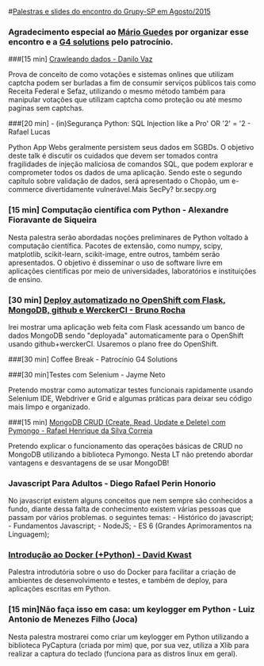 #[Palestras e slides do encontro do Grupy-SP em Agosto/2015](http://www.meetup.com/pt/Grupy-SP/events/224049253/)

### Agradecimento especial ao [Mário Guedes](http://www.meetup.com/Grupy-SP/members/150470042/) por organizar esse encontro e a [G4 solutions](http://www.g4solutions.com.br/) pelo patrocínio.

###[15 min] [Crawleando dados - Danilo Vaz](https://docs.google.com/presentation/d/1S2PCQ4Yo7yXyz6oT3qWIaOVyf_SLMnuUFycTQvEhSrQ/edit#slide=id.p)

Prova de conceito de como votações e sistemas onlines que utilizam captcha podem ser burladas a fim de consumir serviços públicos tais como Receita Federal e Sefaz, utilizando o mesmo método também para manipular votações que utilizam captcha como proteção ou até mesmo paginas sem captchas.

###[20 min] - (in)Segurança Python: SQL Injection like a Pro' OR '2' = '2 - Rafael Lucas

Python App Webs geralmente persistem seus dados em SGBDs. O objetivo deste talk é discutir os cuidados que devem ser tomados contra fragilidades de injeção maliciosa de comandos SQL, que podem explorar e comprometer todos os dados de uma aplicação. Sendo este o segundo capítulo sobre validação de dados, será apresentado o Chopão, um e-commerce divertidamente vulnerável.Mais SecPy? br.secpy.org

### [15 min] Computação científica com Python - Alexandre Fioravante de Siqueira

Nesta palestra serão abordadas noções preliminares de Python voltado à computação científica. Pacotes de extensão, como numpy, scipy, matplotlib, scikit-learn, scikit-image, entre outros, também serão apresentados. O objetivo é disseminar o uso de software livre em aplicações científicas por meio de universidades, laboratórios e instituições de ensino.

### [30 min] [Deploy automatizado no OpenShift com Flask, MongoDB, github e WerckerCI - Bruno Rocha](http://pt.slideshare.net/rochacbruno/python-flask-app-deployed-to-openshift-using-wercker-ci)

Irei mostrar uma aplicação web feita com Flask acessando um banco de dados MongoDB sendo "deployada" automaticamente para o OpenShift usando github+werckerCI. Usaremos o plano free do OpenShift.

###[30 min] Coffee Break - Patrocínio G4 Solutions

###[30 min]Testes com Selenium - Jayme Neto

Pretendo mostrar como automatizar testes funcionais rapidamente usando Selenium IDE, Webdriver e Grid e algumas práticas para deixar seu código mais limpo e organizado.

###[15 min] [MongoDB CRUD (Create, Read, Update e Delete) com Pymongo - Rafael Henrique da Silva Correia](https://speakerdeck.com/rafaelhenrique/mongodb-crud-create-read-update-e-delete-com-pymongo)

Pretendo explicar o funcionamento das operações básicas de CRUD no MongoDB utilizando a biblioteca Pymongo. Nesta LT não pretendo abordar vantagens e desvantagens de se usar MongoDB!

### Javascript Para Adultos - Diego Rafael Perin Honorio

No javascript existem alguns conceitos que nem sempre são conhecidos a fundo, diante dessa falta de conhecimento existem várias pessoas que passam por vários problemas. o seguintes temas: - Histórico do javascript; - Fundamentos Javascript; - NodeJS; - ES 6 (Grandes Aprimoramentos na Linguagem);

### [Introdução ao Docker (+Python) - David Kwast](https://speakerdeck.com/davidkwast/introducao-ao-docker-plus-python)

Palestra introdutória sobre o uso do Docker para facilitar a criação de ambientes de desenvolvimento e testes, e também de deploy, para aplicações escritas em Python.

### [15 min]Não faça isso em casa: um keylogger em Python - Luiz Antonio de Menezes Filho (Joca)

Nesta palestra mostrarei como criar um keylogger em Python utilizando a biblioteca PyCaptura (criada por mim) que, por sua vez, utiliza a Xlib para realizar a captura do teclado (funciona para as distros linux em geral).
